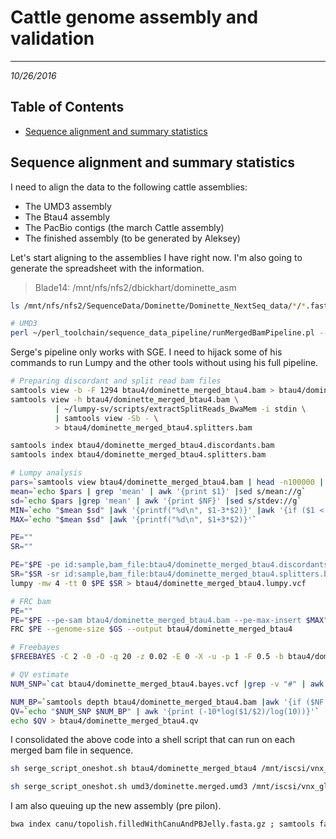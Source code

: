 # Cattle genome assembly and validation
---
*10/26/2016*

## Table of Contents
* [Sequence alignment and summary statistics](#stats)

<a name="stats"></a>
## Sequence alignment and summary statistics

I need to align the data to the following cattle assemblies: 

* The UMD3 assembly
* The Btau4 assembly
* The PacBio contigs (the march Cattle assembly)
* The finished assembly (to be generated by Aleksey)

Let's start aligning to the assemblies I have right now. I'm also going to generate the spreadsheet with the information.

> Blade14: /mnt/nfs/nfs2/dbickhart/dominette_asm

```bash
ls /mnt/nfs/nfs2/SequenceData/Dominette/Dominette_NextSeq_data/*/*.fastq.gz | perl -MFile::Basename -e '%data; while(<>){chomp; $orig = $_; $bname = basename($_); @entries = split(/\//, $orig); @bentries = split(/_/, $bname); $data{"$entries[-2]_$bentries[2]"}->{$bentries[3]} = $orig;} foreach my $k (keys(%data)){print $data{$k}->{"R1"} . "\t" . $data{$k}->{"R2"} . "\tdominette\tdominette\n";}' > dominette_nextseq_file_list.tab

# UMD3
perl ~/perl_toolchain/sequence_data_pipeline/runMergedBamPipeline.pl --fastqs dominette_nextseq_file_list.tab --output umd3 --reference ../../Genomes/Bos_taurus.UMD3.1.73.fa --config ./quick_pipeline.cnfg --threads 4

```

Serge's pipeline only works with SGE. I need to hijack some of his commands to run Lumpy and the other tools without using his full pipeline.

```bash
# Preparing discordant and split read bam files
samtools view -b -F 1294 btau4/dominette_merged_btau4.bam > btau4/dominette_merged_btau4.discordants.bam
samtools view -h btau4/dominette_merged_btau4.bam \
          | ~/lumpy-sv/scripts/extractSplitReads_BwaMem -i stdin \
          | samtools view -Sb - \
          > btau4/dominette_merged_btau4.splitters.bam

samtools index btau4/dominette_merged_btau4.discordants.bam
samtools index btau4/dominette_merged_btau4.splitters.bam

# Lumpy analysis
pars=`samtools view btau4/dominette_merged_btau4.bam | head -n100000 | ~/lumpy-sv/scripts/pairend_distro.py -r 150 -X 4 -N 10000 -o btau4/dominette_merged_btau4.histo`
mean=`echo $pars | grep 'mean' | awk '{print $1}' |sed s/mean://g`
sd=`echo $pars |grep 'mean' | awk '{print $NF}' |sed s/stdev://g`
MIN=`echo "$mean $sd" |awk '{printf("%d\n", $1-3*$2)}' |awk '{if ($1 < 0) print 0}'`
MAX=`echo "$mean $sd" |awk '{printf("%d\n", $1+3*$2)}'`

PE=""
SR=""

PE="$PE -pe id:sample,bam_file:btau4/dominette_merged_btau4.discordants.bam,histo_file:btau4/dominette_merged_btau4.histo,mean:$mean,stdev:$sd,read_length:150,min_non_overlap:150,discordant_z:5,back_distance:10,weight:1,min_mapping_threshold:20"
SR="$SR -sr id:sample,bam_file:btau4/dominette_merged_btau4.splitters.bam,back_distance:10,min_mapping_threshold:20,weight:1,min_clip:20"
lumpy -mw 4 -tt 0 $PE $SR > btau4/dominette_merged_btau4.lumpy.vcf

# FRC bam
PE=""
PE="$PE --pe-sam btau4/dominette_merged_btau4.bam --pe-max-insert $MAX"
FRC $PE --genome-size $GS --output btau4/dominette_merged_btau4

# Freebayes
$FREEBAYES -C 2 -0 -O -q 20 -z 0.02 -E 0 -X -u -p 1 -F 0.5 -b btau4/dominette_merged_btau4.bam -v btau4/dominette_merged_btau4.bayes.vcf -f $ASM

# QV estimate
NUM_SNP=`cat btau4/dominette_merged_btau4.bayes.vcf |grep -v "#" | awk -F "\t" '{print $1"\t"$2"\t"$3"\t"$4"\t"$5"\t"$8}' | tr ';' ' ' | sed s/AB=//g | awk -v WEIGHT=$WEIGHT '{if ($6 > WEIGHT) print $0}' | awk -v SUM=0 '{if (length($4) == length($5)) { SUM+=length($4); } else if (length($4) < length($5)) { SUM+=length($5)-length($4); } else { SUM+=length($4)-length($5)}} END { print SUM}'`

NUM_BP=`samtools depth btau4/dominette_merged_btau4.bam |awk '{if ($NF >= 3) SUM++; } END { print SUM}'`
QV=`echo "$NUM_SNP $NUM_BP" | awk '{print (-10*log($1/$2)/log(10))}'`
echo $QV > btau4/dominette_merged_btau4.qv
```

I consolidated the above code into a shell script that can run on each merged bam file in sequence.

```bash
sh serge_script_oneshot.sh btau4/dominette_merged_btau4 /mnt/iscsi/vnx_gliu_7/reference/bosTau4.fa.gz

sh serge_script_oneshot.sh umd3/dominette.merged.umd3 /mnt/iscsi/vnx_gliu_7/reference/umd3_kary_unmask_ngap.fa
```

I am also queuing up the new assembly (pre pilon).

```bash
bwa index canu/topolish.filledWithCanuAndPBJelly.fasta.gz ; samtools faidx canu/topolish.filledWithCanuAndPBJelly.fasta.gz ; perl ~/perl_toolchain/sequence_data_pipeline/runMergedBamPipeline.pl --fastqs dominette_nextseq_file_list.tab --output canu --reference canu/topolish.filledWithCanuAndPBJelly.fasta.gz --config ./quick_pipeline.cnfg --threads 4
```
